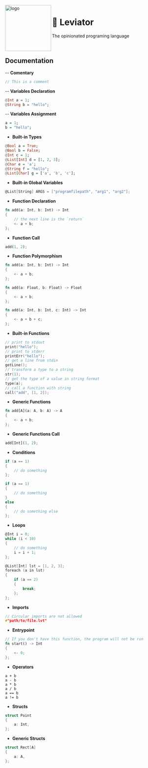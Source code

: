 <img src="https://github.com/X-R-G-B/Leviator/assets/87119012/acc77ef3-b39f-4c40-b882-d7e0b0fdefb6" alt="logo" width="150" align="left">
<h1>🐲 Leviator</h1>
<p>The opinionated programing language</p>
<br>

## Documentation

-- **Comentary**

```c
// This is a comment
```

-- **Variables Declaration**

```hs
@Int a = 1;
@String b = "hello";
```

-- **Variables Assignment**

```hs
a = 1;
b = "hello";
```

- **Built-in Types**

```hs
@Bool a = True;
@Bool b = False;
@Int c = 1;
@List[Int] d = [1, 2, 3];
@Char e = 'a';
@String f = "hello";
@List[Char] g = ['a', 'b', 'c'];
```

- **Built-in Global Variables**

```c
@List[String] ARGS = ["programfilepath", "arg1", "arg2"];
```

- **Function Declaration**

```rust
fn add(a: Int, b: Int) -> Int
{
    // the next line is the `return`
    <- a + b;
};
```

- **Function Call**

```rust
add(1, 2);
```

- **Function Polymorphism**

```rust
fn add(a: Int, b: Int) -> Int
{
    <- a + b;
};

fn add(a: Float, b: Float) -> Float
{
    <- a + b;
};

fn add(a: Int, b: Int, c: Int) -> Int
{
    <- a + b + c;
};
```

- **Built-in Functions**

```c
// print to stdout
print("hello");
// print to stderr
printErr("hello");
// get a line from stdin
getLine();
// transform a type to a string
str(1);
// get the type of a value in string format
type(a);
// call a function with string
call("add", [1, 2]);
```

- **Generic Functions**

```rust
fn add[A](a: A, b: A) -> A
{
    <- a + b;
};
```

- **Generic Functions Call**

```rust
add[Int](1, 2);
```

- **Conditions**

```c
if (a == 1)
{
    // do something
};

if (a == 1)
{
    // do something
}
else
{
    // do something else
};
```

- **Loops**

```c
@Int i = 0;
while (i < 10)
{
    // do something
    i = i + 1;
};
```

```c
@List[Int] lst = [1, 2, 3];
foreach (a in lst)
{
    if (a == 2)
    {
        break;
    };
};
```

- **Imports**

```c
// Circular imports are not allowed
#"path/to/file.lvt"
```

- **Entrypoint**

```rust
// If you don't have this function, the program will not be run
fn start() -> Int
{
    <- 0;
};
```

- **Operators**

```
a + b
a - b
a * b
a / b
a == b
a != b
```

- **Structs**

```c
struct Point
{
    a: Int,
};
```

- **Generic Structs**

```c
struct Rect[A]
{
    a: A,
};
```
